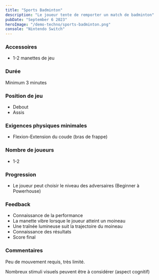 ```yaml
---
title: "Sports Badminton"
description: "Le joueur tente de remporter un match de badminton"
pubDate: "September 6 2023"
heroImage: "/demo-techno/sports-badminton.png"
console: "Nintendo Switch"
---
```


### Accessoires

- 1-2 manettes de jeu

### Durée

Minimum 3 minutes

### Position de jeu

- Debout
- Assis

### Exigences physiques minimales

- Flexion-Extension du coude (bras de frappe)

### Nombre de joueurs

- 1-2

### Progression

- Le joueur peut choisir le niveau des adversaires (Beginner à Powerhouse)

### Feedback

- Connaissance de la performance
- La manette vibre lorsque le joueur atteint un moineau
- Une traînée lumineuse suit la trajectoire du moineau
- Connaissance des résultats
- Score final

### Commentaires

Peu de mouvement requis, très limité.

Nombreux stimuli visuels peuvent être à considérer (aspect cognitif)
